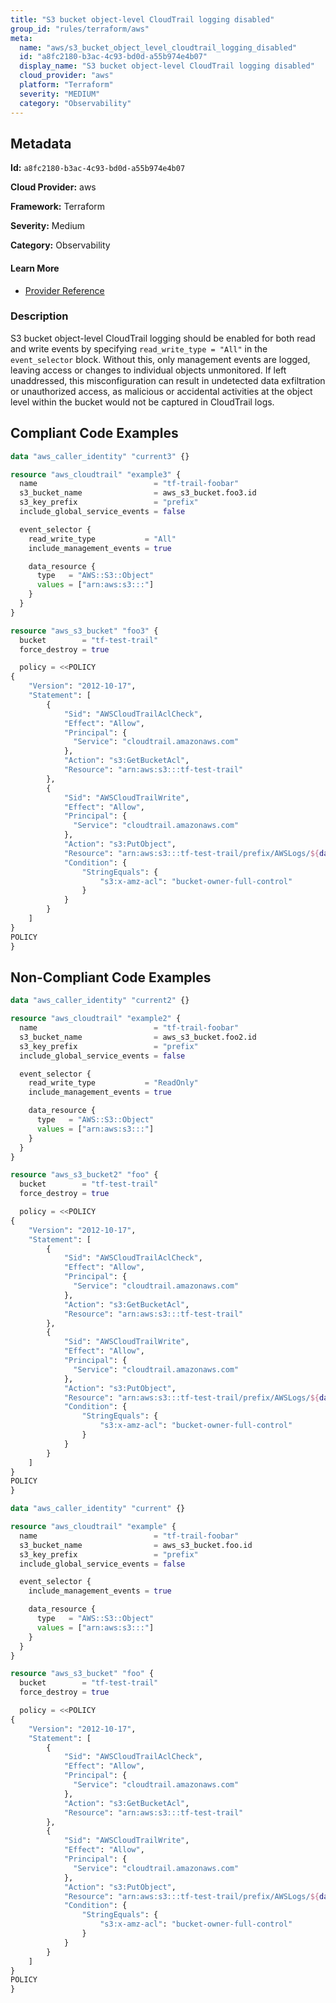 ```yaml
---
title: "S3 bucket object-level CloudTrail logging disabled"
group_id: "rules/terraform/aws"
meta:
  name: "aws/s3_bucket_object_level_cloudtrail_logging_disabled"
  id: "a8fc2180-b3ac-4c93-bd0d-a55b974e4b07"
  display_name: "S3 bucket object-level CloudTrail logging disabled"
  cloud_provider: "aws"
  platform: "Terraform"
  severity: "MEDIUM"
  category: "Observability"
---
```

## Metadata

**Id:** `a8fc2180-b3ac-4c93-bd0d-a55b974e4b07`

**Cloud Provider:** aws

**Framework:** Terraform

**Severity:** Medium

**Category:** Observability

#### Learn More

 - [Provider Reference](https://registry.terraform.io/providers/hashicorp/aws/latest/docs/resources/cloudtrail#event_selector)

### Description

 S3 bucket object-level CloudTrail logging should be enabled for both read and write events by specifying `read_write_type = "All"` in the `event_selector` block. Without this, only management events are logged, leaving access or changes to individual objects unmonitored. If left unaddressed, this misconfiguration can result in undetected data exfiltration or unauthorized access, as malicious or accidental activities at the object level within the bucket would not be captured in CloudTrail logs.


## Compliant Code Examples
```terraform
data "aws_caller_identity" "current3" {}

resource "aws_cloudtrail" "example3" {
  name                          = "tf-trail-foobar"
  s3_bucket_name                = aws_s3_bucket.foo3.id
  s3_key_prefix                 = "prefix"
  include_global_service_events = false

  event_selector {
    read_write_type           = "All"
    include_management_events = true

    data_resource {
      type   = "AWS::S3::Object"
      values = ["arn:aws:s3:::"]
    }
  }
}

resource "aws_s3_bucket" "foo3" {
  bucket        = "tf-test-trail"
  force_destroy = true

  policy = <<POLICY
{
    "Version": "2012-10-17",
    "Statement": [
        {
            "Sid": "AWSCloudTrailAclCheck",
            "Effect": "Allow",
            "Principal": {
              "Service": "cloudtrail.amazonaws.com"
            },
            "Action": "s3:GetBucketAcl",
            "Resource": "arn:aws:s3:::tf-test-trail"
        },
        {
            "Sid": "AWSCloudTrailWrite",
            "Effect": "Allow",
            "Principal": {
              "Service": "cloudtrail.amazonaws.com"
            },
            "Action": "s3:PutObject",
            "Resource": "arn:aws:s3:::tf-test-trail/prefix/AWSLogs/${data.aws_caller_identity.current3.account_id}/*",
            "Condition": {
                "StringEquals": {
                    "s3:x-amz-acl": "bucket-owner-full-control"
                }
            }
        }
    ]
}
POLICY
}

```
## Non-Compliant Code Examples
```terraform
data "aws_caller_identity" "current2" {}

resource "aws_cloudtrail" "example2" {
  name                          = "tf-trail-foobar"
  s3_bucket_name                = aws_s3_bucket.foo2.id
  s3_key_prefix                 = "prefix"
  include_global_service_events = false

  event_selector {
    read_write_type           = "ReadOnly"
    include_management_events = true

    data_resource {
      type   = "AWS::S3::Object"
      values = ["arn:aws:s3:::"]
    }
  }
}

resource "aws_s3_bucket2" "foo" {
  bucket        = "tf-test-trail"
  force_destroy = true

  policy = <<POLICY
{
    "Version": "2012-10-17",
    "Statement": [
        {
            "Sid": "AWSCloudTrailAclCheck",
            "Effect": "Allow",
            "Principal": {
              "Service": "cloudtrail.amazonaws.com"
            },
            "Action": "s3:GetBucketAcl",
            "Resource": "arn:aws:s3:::tf-test-trail"
        },
        {
            "Sid": "AWSCloudTrailWrite",
            "Effect": "Allow",
            "Principal": {
              "Service": "cloudtrail.amazonaws.com"
            },
            "Action": "s3:PutObject",
            "Resource": "arn:aws:s3:::tf-test-trail/prefix/AWSLogs/${data.aws_caller_identity.current2.account_id}/*",
            "Condition": {
                "StringEquals": {
                    "s3:x-amz-acl": "bucket-owner-full-control"
                }
            }
        }
    ]
}
POLICY
}

```

```terraform
data "aws_caller_identity" "current" {}

resource "aws_cloudtrail" "example" {
  name                          = "tf-trail-foobar"
  s3_bucket_name                = aws_s3_bucket.foo.id
  s3_key_prefix                 = "prefix"
  include_global_service_events = false

  event_selector {
    include_management_events = true

    data_resource {
      type   = "AWS::S3::Object"
      values = ["arn:aws:s3:::"]
    }
  }
}

resource "aws_s3_bucket" "foo" {
  bucket        = "tf-test-trail"
  force_destroy = true

  policy = <<POLICY
{
    "Version": "2012-10-17",
    "Statement": [
        {
            "Sid": "AWSCloudTrailAclCheck",
            "Effect": "Allow",
            "Principal": {
              "Service": "cloudtrail.amazonaws.com"
            },
            "Action": "s3:GetBucketAcl",
            "Resource": "arn:aws:s3:::tf-test-trail"
        },
        {
            "Sid": "AWSCloudTrailWrite",
            "Effect": "Allow",
            "Principal": {
              "Service": "cloudtrail.amazonaws.com"
            },
            "Action": "s3:PutObject",
            "Resource": "arn:aws:s3:::tf-test-trail/prefix/AWSLogs/${data.aws_caller_identity.current.account_id}/*",
            "Condition": {
                "StringEquals": {
                    "s3:x-amz-acl": "bucket-owner-full-control"
                }
            }
        }
    ]
}
POLICY
}

```